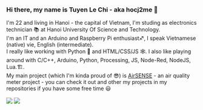 ### Hi there, my name is Tuyen Le Chi - aka hocj2me 👋 
I'm 22 and living in Hanoi - the capital of Vietnam, I'm studing as electronics technician :books: at Hanoi University Of Science and Technology.<br>
I'm an IT and an Arduino and Raspberry Pi enthusiast♐, I speak Vietnamese (native) vie, English (intermediate).<br>
I really like working with Python :snake: and HTML/CSS/JS :spider_web:. I also like playing around with C/C++, Arduino, Python, Processing, JS, Node-Red, NodeJS, Lua.🏗️.<br>
My main project (which I'm kinda proud of 😎) is [AirSENSE](https://github.com/Air-SENSE) - an air quality meter project - you can check it out and other my projects in my repositories if you have some free time :smiley:

<img align="center" src="https://github-readme-stats.vercel.app/api/top-langs/?username=hocj2me" /> <img align="center" src="https://github-readme-stats.vercel.app/api?username=hocj2me&show_icons=true" />
